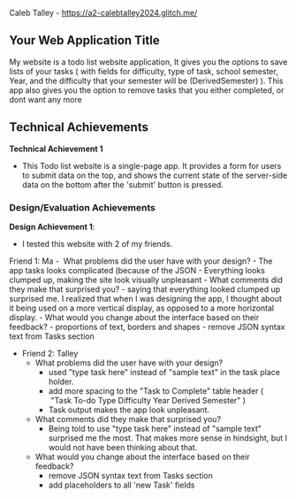 Caleb Talley - https://a2-calebtalley2024.glitch.me/

## Your Web Application Title
My website is a todo list website application, It gives you the options to save lists of your tasks ( with fields for difficulty, type of task, school semester, Year, and the difficulty  that your semester will be (DerivedSemester) ). This app also gives you the option to remove tasks that you either completed, or dont want any more

## Technical Achievements
**Technical Achievement 1**
-  This Todo list website is a single-page app. It provides a form for users to submit data on the top, and shows the current state of the server-side data on the bottom after the 'submit' button is pressed.

### Design/Evaluation Achievements
**Design Achievement 1**: 
- I tested this website with 2 of my friends.

Friend 1: Ma
	-  What problems did the user have with your design?
		- The app tasks looks complicated (because of the JSON
		- Everything looks clumped up, making the site look visually unpleasant
	-   What comments did they make that surprised you?
		-   saying that everything looked clumped up surprised me. I realized that when I  was designing the app, I thought about it being used on a more vertical display, as opposed to a more horizontal display.
	-  What would you change about the interface based on their feedback?
		- proportions of text, borders and shapes
		- remove JSON syntax text from Tasks section
- Friend 2: Talley
	- What problems did the user have with your design?
		- used "type task here" instead of "sample text" in the task place holder.
		- add more spacing to the "Task to Complete" table header (  "Task To-do Type Difficulty Year Derived Semester" )
		- Task output makes the app look unpleasant.
	- What comments did they make that surprised you?
		- Being told to use "type task here" instead of "sample text"  surprised me the most. That makes more sense in hindsight, but I would not have been thinking about that.
	- What would you change about the interface based on their feedback?
		- remove JSON syntax text from Tasks section
		- add placeholders to all 'new Task' fields


    
